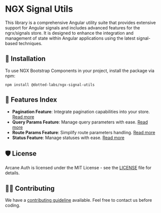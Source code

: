 # NGX Signal Utils

This library is a comprehensive Angular utility suite that provides extensive support for Angular signals and includes advanced features for the ngrx/signals store. It is designed to enhance the integration and management of state within Angular applications using the latest signal-based techniques.

## 🚀 Installation

To use NGX Bootstrap Components in your project, install the package via npm:

```
npm install @dotted-labs/ngx-signal-utils
```

## 🚀 Features Index

- **Pagination Feature**: Integrate pagination capabilities into your store. [Read more](./projects/ngx-signal-utils/pagination/README.md)
- **Query Params Feature**: Manage query parameters with ease. [Read more](./projects/ngx-signal-utils/route/README.md)
- **Route Params Feature**: Simplify route parameters handling. [Read more](./projects/ngx-signal-utils/route/README.md)
- **Status Feature**: Manage statuses with ease. [Read more](./projects/ngx-signal-utils/status/README.md)

## 🛡️ License

Arcane Auth is licensed under the MIT License - see the [LICENSE](./LICENSE) file for details.

## 🧑‍💻 Contributing

We have a [contributing guideline](./CONTRIBUTING.md) available. Feel free to contact us before coding.
